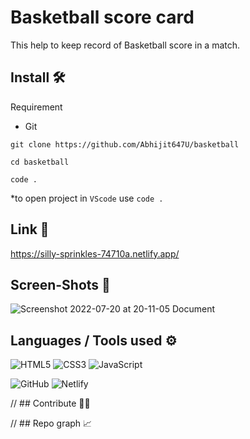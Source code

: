 # Basketball score card
This help to keep record of Basketball score in a match.

## Install 🛠
Requirement
- Git

```
git clone https://github.com/Abhijit647U/basketball

cd basketball

code .
```
*to open project in `VScode` use `code .`

## Link 📎
https://silly-sprinkles-74710a.netlify.app/

## Screen-Shots 📸
![Screenshot 2022-07-20 at 20-11-05 Document](https://user-images.githubusercontent.com/69895353/180010777-9b20930a-c7f0-4bd0-8b9e-3bfc74294c71.png)

## Languages / Tools used ⚙
![HTML5](https://img.shields.io/badge/html5-%23E34F26.svg?style=for-the-badge&logo=html5&logoColor=white)
![CSS3](https://img.shields.io/badge/css3-%231572B6.svg?style=for-the-badge&logo=css3&logoColor=white)
![JavaScript](https://img.shields.io/badge/javascript-%23323330.svg?style=for-the-badge&logo=javascript&logoColor=%23F7DF1E)

![GitHub](https://img.shields.io/badge/github-%23121011.svg?style=for-the-badge&logo=github&logoColor=white)
![Netlify](https://img.shields.io/badge/netlify-%23000000.svg?style=for-the-badge&logo=netlify&logoColor=#00C7B7)

// ## Contribute 👩‍💻

// ## Repo graph 📈
